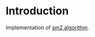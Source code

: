 # Introduction
Implementation of [sm2 algorithm](https://www.supermemo.com/en/archives1990-2015/english/ol/sm2).